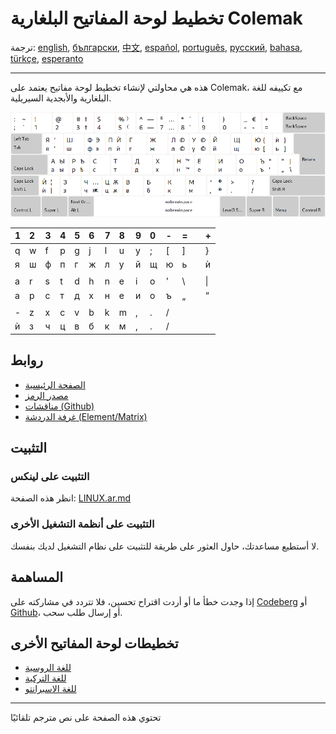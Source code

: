 # تخطيط لوحة المفاتيح البلغارية Colemak

ترجمة: [english](README.md), [български](README.bg.md), [中文](README.zh-CN.md), [español](README.es.md), [português](README.pt.md), [русский](README.ru.md), [bahasa](README.id.md), [türkçe](README.tr.md), [esperanto](README.eo.md)

---

هذه هي محاولتي لإنشاء تخطيط لوحة مفاتيح يعتمد على Colemak، مع تكييفه للغة البلغارية والأبجدية السيريلية.

![معاينة كولماك البلغاري](./media/preview.png)

| 1 | 2 | 3 | 4 | 5 | 6 | 7 | 8 | 9 | 0 | - | = |   | + |
|:- |:- |:- |:- |:- |:- |:- |:- |:- |:- |:- |:- |:- |:- |
| q | w | f | p | g | j | l | u | y | ; |\[ |\] |   |\} |
| я | ш | ф | п | г | ж | л | у | й | щ | ю | ь |   | ѝ |
|   |   |   |   |   |   |   |   |   |   |   |   |   |   |
| a | r | s | t | d | h | n | e | i | o | ' |\\ |   |\| |
| а | р | с | т | д | х | н | е | и | о | ъ | „ |   | “ |
|   |   |   |   |   |   |   |   |   |   |   |   |   |   |
| - | z | x | c | v | b | k | m | , | . | / |   |   |   |
| ѝ | з | ч | ц | в | б | к | м | , | . | / |   |   |   |

## روابط

* [الصفحة الرئيسية](https://salif.github.io/colemak-bg/)
* [مصدر الرمز](https://codeberg.org/salif/colemak-bg)
* [مناقشات (Github)](https://github.com/salif/colemak-bg/discussions)
* [غرفة الدردشة (Element/Matrix)](https://matrix.to/#/#salif-colemak:mozilla.org)

## التثبيت

### التثبيت على لينكس

انظر هذه الصفحة: [LINUX.ar.md](./LINUX.ar.md)

### التثبيت على أنظمة التشغيل الأخرى

لا أستطيع مساعدتك، حاول العثور على طريقة للتثبيت على نظام التشغيل لديك بنفسك.

## المساهمة

إذا وجدت خطأ ما أو أردت اقتراح تحسين، فلا تتردد في مشاركته على [Codeberg] أو [Github]، أو إرسال طلب سحب.

[Github]: https://github.com/salif/colemak-bg/discussions
[Codeberg]: https://codeberg.org/salif/colemak-bg/issues

## تخطيطات لوحة المفاتيح الأخرى

* [للغة الروسية](https://salif.github.io/colemak-ru/)
* [للغة التركية](https://salif.github.io/colemak-tr/)
* [للغة الاسبرانتو](https://salif.github.io/colemak-eo/)

---

تحتوي هذه الصفحة على نص مترجم تلقائيًا
